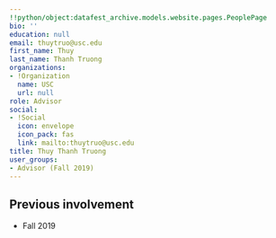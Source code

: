 ```yaml
---
!!python/object:datafest_archive.models.website.pages.PeoplePage
bio: ''
education: null
email: thuytruo@usc.edu
first_name: Thuy
last_name: Thanh Truong
organizations:
- !Organization
  name: USC
  url: null
role: Advisor
social:
- !Social
  icon: envelope
  icon_pack: fas
  link: mailto:thuytruo@usc.edu
title: Thuy Thanh Truong
user_groups:
- Advisor (Fall 2019)
---
```


## Previous involvement

* Fall 2019